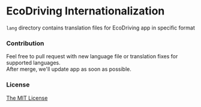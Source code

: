 EcoDriving Internationalization
===============================

`lang` directory contains translation files for EcoDriving app in specific format

### Contribution
Feel free to pull request with new language file or translation fixes for supported languages.  
After merge, we'll update app as soon as possible.

### License
[The MIT License](../master/LICENSE)
